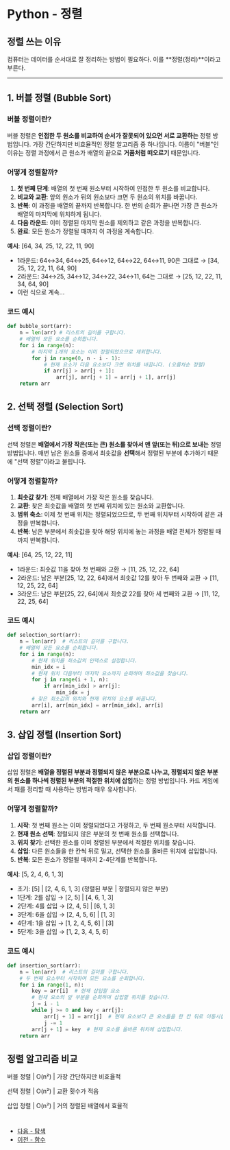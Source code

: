 # Python - 정렬

## 정렬 쓰는 이유

컴퓨터는 데이터를 순서대로 잘 정리하는 방법이 필요하다. 이를 **정렬(정리)**이라고 부른다.

---

## 1. 버블 정렬 (Bubble Sort)

### 버블 정렬이란?

버블 정렬은 **인접한 두 원소를 비교하여 순서가 잘못되어 있으면 서로 교환하는** 정렬 방법입니다. 가장 간단하지만 비효율적인 정렬 알고리즘 중 하나입니다. 이름이 "버블"인 이유는 정렬 과정에서 큰 원소가 배열의 끝으로 **거품처럼 떠오르기** 때문입니다.

### 어떻게 정렬할까?

1. **첫 번째 단계**: 배열의 첫 번째 원소부터 시작하여 인접한 두 원소를 비교합니다.
2. **비교와 교환**: 앞의 원소가 뒤의 원소보다 크면 두 원소의 위치를 바꿉니다.
3. **반복**: 이 과정을 배열의 끝까지 반복합니다. 한 번의 순회가 끝나면 가장 큰 원소가 배열의 마지막에 위치하게 됩니다.
4. **다음 라운드**: 이미 정렬된 마지막 원소를 제외하고 같은 과정을 반복합니다.
5. **완료**: 모든 원소가 정렬될 때까지 이 과정을 계속합니다.

**예시**: [64, 34, 25, 12, 22, 11, 90]
- 1라운드: 64↔34, 64↔25, 64↔12, 64↔22, 64↔11, 90은 그대로 → [34, 25, 12, 22, 11, 64, 90]
- 2라운드: 34↔25, 34↔12, 34↔22, 34↔11, 64는 그대로 → [25, 12, 22, 11, 34, 64, 90]
- 이런 식으로 계속...

### 코드 예시

```python
def bubble_sort(arr):
    n = len(arr) # 리스트의 길이를 구합니다.
    # 배열의 모든 요소를 순회합니다.
    for i in range(n):
        # 마지막 i개의 요소는 이미 정렬되었으므로 제외합니다.
        for j in range(0, n - i - 1):
            # 현재 요소가 다음 요소보다 크면 위치를 바꿉니다. (오름차순 정렬)
            if arr[j] > arr[j + 1]:
                arr[j], arr[j + 1] = arr[j + 1], arr[j]
    return arr
```

## 2. 선택 정렬 (Selection Sort)

### 선택 정렬이란?

선택 정렬은 **배열에서 가장 작은(또는 큰) 원소를 찾아서 맨 앞(또는 뒤)으로 보내는** 정렬 방법입니다. 매번 남은 원소들 중에서 최솟값을 **선택**해서 정렬된 부분에 추가하기 때문에 "선택 정렬"이라고 불립니다.

### 어떻게 정렬할까?

1. **최솟값 찾기**: 전체 배열에서 가장 작은 원소를 찾습니다.
2. **교환**: 찾은 최솟값을 배열의 첫 번째 위치에 있는 원소와 교환합니다.
3. **범위 축소**: 이제 첫 번째 위치는 정렬되었으므로, 두 번째 위치부터 시작하여 같은 과정을 반복합니다.
4. **반복**: 남은 부분에서 최솟값을 찾아 해당 위치에 놓는 과정을 배열 전체가 정렬될 때까지 반복합니다.

**예시**: [64, 25, 12, 22, 11]
- 1라운드: 최솟값 11을 찾아 첫 번째와 교환 → [11, 25, 12, 22, 64]
- 2라운드: 남은 부분[25, 12, 22, 64]에서 최솟값 12를 찾아 두 번째와 교환 → [11, 12, 25, 22, 64]
- 3라운드: 남은 부분[25, 22, 64]에서 최솟값 22를 찾아 세 번째와 교환 → [11, 12, 22, 25, 64]

### 코드 예시

```python
def selection_sort(arr):
    n = len(arr)  # 리스트의 길이를 구합니다.
    # 배열의 모든 요소를 순회합니다.
    for i in range(n):
        # 현재 위치를 최소값의 인덱스로 설정합니다.
        min_idx = i
        # 현재 위치 다음부터 마지막 요소까지 순회하며 최소값을 찾습니다.
        for j in range(i + 1, n):
            if arr[min_idx] > arr[j]:
                min_idx = j
        # 찾은 최소값의 위치와 현재 위치의 요소를 바꿉니다.
        arr[i], arr[min_idx] = arr[min_idx], arr[i]
    return arr
```

## 3. 삽입 정렬 (Insertion Sort)

### 삽입 정렬이란?

삽입 정렬은 **배열을 정렬된 부분과 정렬되지 않은 부분으로 나누고, 정렬되지 않은 부분의 원소를 하나씩 정렬된 부분의 적절한 위치에 삽입**하는 정렬 방법입니다. 카드 게임에서 패를 정리할 때 사용하는 방법과 매우 유사합니다.

### 어떻게 정렬할까?

1. **시작**: 첫 번째 원소는 이미 정렬되었다고 가정하고, 두 번째 원소부터 시작합니다.
2. **현재 원소 선택**: 정렬되지 않은 부분의 첫 번째 원소를 선택합니다.
3. **위치 찾기**: 선택한 원소를 이미 정렬된 부분에서 적절한 위치를 찾습니다.
4. **삽입**: 다른 원소들을 한 칸씩 뒤로 밀고, 선택한 원소를 올바른 위치에 삽입합니다.
5. **반복**: 모든 원소가 정렬될 때까지 2-4단계를 반복합니다.

**예시**: [5, 2, 4, 6, 1, 3]
- 초기: [5] | [2, 4, 6, 1, 3] (정렬된 부분 | 정렬되지 않은 부분)
- 1단계: 2를 삽입 → [2, 5] | [4, 6, 1, 3]
- 2단계: 4를 삽입 → [2, 4, 5] | [6, 1, 3]
- 3단계: 6을 삽입 → [2, 4, 5, 6] | [1, 3]
- 4단계: 1을 삽입 → [1, 2, 4, 5, 6] | [3]
- 5단계: 3을 삽입 → [1, 2, 3, 4, 5, 6]

### 코드 예시

```python
def insertion_sort(arr):
    n = len(arr)  # 리스트의 길이를 구합니다.
    # 두 번째 요소부터 시작하여 모든 요소를 순회합니다.
    for i in range(1, n):
        key = arr[i]  # 현재 삽입할 요소
        # 현재 요소의 앞 부분을 순회하며 삽입할 위치를 찾습니다.
        j = i - 1
        while j >= 0 and key < arr[j]:
            arr[j + 1] = arr[j]  # 현재 요소보다 큰 요소들을 한 칸 뒤로 이동시킵니다.
            j -= 1
        arr[j + 1] = key  # 현재 요소를 올바른 위치에 삽입합니다.
    return arr
```

## 정렬 알고리즘 비교

버블 정렬 | O(n²) | 가장 간단하지만 비효율적

선택 정렬 | O(n²) | 교환 횟수가 적음

삽입 정렬 | O(n²) | 거의 정렬된 배열에서 효율적


#

- [다음 - 탐색](./search)
- [이전 - 함수](./function)